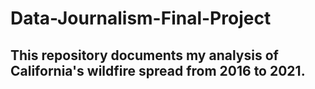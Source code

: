 # Data-Journalism-Final-Project
## This repository documents my analysis of California's wildfire spread from 2016 to 2021.
